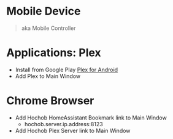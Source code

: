 # Mobile Device

> aka Mobile Controller

# Applications: Plex

- Install from Google  Play [Plex for Android](https://play.google.com/store/apps/details?id=com.plexapp.android)
- Add Plex to Main Window

# Chrome Browser

- Add Hochob HomeAssistant Bookmark link to Main Window
  - hochob.server.ip.address:8123
- Add Hochob Plex Server link to Main Window
